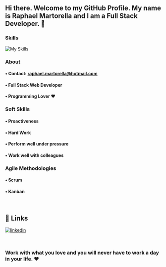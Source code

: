 ## Hi there. Welcome to my GitHub Profile. My name is Raphael Martorella and I am a Full Stack Developer. 👋

### Skills
![My Skills](https://skillicons.dev/icons?i=js,ts,html,css,react,nodejs,mongodb,mysql,tailwind&perline=3)


### About 


#### • Contact: raphael.martorella@hotmail.com

#### • Full Stack Web Developer

#### • Programming Lover ❤️




### Soft Skills

#### • Proactiveness

#### • Hard Work

#### • Perform well under pressure

#### • Work well with colleagues


### Agile Methodologies


#### • Scrum

#### • Kanban

<br/>


## 🔗 Links
[![linkedin](https://img.shields.io/badge/linkedin-0A66C2?style=for-the-badge&logo=linkedin&logoColor=white)](https://www.linkedin.com/in/raphael-marques-martorella)

<br/>

### Work with what you love and you will never have to work a day in your life. ❤️


<br/> 














